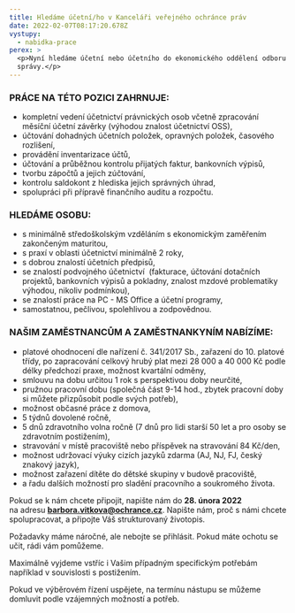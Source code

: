 ```yaml
---
title: Hledáme účetní/ho v Kanceláři veřejného ochránce práv
date: 2022-02-07T08:17:20.678Z
vystupy:
  - nabidka-prace
perex: >
  <p>Nyní hledáme účetní nebo účetního do ekonomického oddělení odboru vnitřní
  správy.</p>
---
```

<h3><strong>PRÁCE NA TÉTO POZICI ZAHRNUJE:</strong></h3>

<ul>
	<li>kompletní vedení účetnictví právnických osob včetně zpracování měsíční účetní závěrky (výhodou znalost účetnictví OSS),</li>
	<li>účtování dohadných účetních položek, opravných položek, časového rozlišení,</li>
	<li>provádění inventarizace účtů,</li>
	<li>účtování a průběžnou kontrolu přijatých faktur, bankovních výpisů,</li>
	<li>tvorbu zápočtů a jejich zúčtování,</li>
	<li>kontrolu saldokont z hlediska jejich správných úhrad,</li>
	<li>spolupráci při přípravě finančního auditu a rozpočtu.</li>
</ul>

<h3><strong>HLEDÁME OSOBU:</strong></h3>

<ul>
	<li>s minimálně středoškolským vzděláním s&nbsp;ekonomickým zaměřením zakončeným maturitou,</li>
	<li>s praxí v oblasti účetnictví minimálně 2 roky,</li>
	<li>s dobrou znalostí účetních předpisů,</li>
	<li>se znalostí podvojného účetnictví&nbsp; (fakturace, účtování dotačních projektů, bankovních výpisů a pokladny, znalost mzdové problematiky výhodou, nikoliv podmínkou),</li>
	<li>se znalostí práce na PC - MS Office a účetní programy,</li>
	<li>samostatnou, pečlivou, spolehlivou a zodpovědnou.</li>
</ul>

<h3>NAŠIM ZAMĚSTNANCŮM A ZAMĚSTNANKYNÍM NABÍZÍME:</h3>

<ul>
	<li>platové ohodnocení dle nařízení č. 341/2017 Sb., zařazení do 10. platové třídy,&nbsp;po zapracování celkový hrubý plat mezi 28 000 a 40 000 Kč podle délky předchozí praxe, možnost kvartální odměny,</li>
	<li>smlouvu na dobu určitou 1 rok s&nbsp;perspektivou doby neurčité,</li>
	<li>pružnou pracovní dobu (společná část 9-14 hod., zbytek pracovní doby si můžete přizpůsobit podle svých potřeb),</li>
	<li>možnost občasné práce z&nbsp;domova,</li>
	<li>5 týdnů dovolené ročně,</li>
	<li>5 dnů zdravotního volna ročně (7 dnů pro lidi starší 50 let a pro osoby se zdravotním postižením),</li>
	<li>stravování v&nbsp;místě pracoviště nebo příspěvek na stravování 84 Kč/den,</li>
	<li>možnost udržovací výuky cizích jazyků zdarma (AJ, NJ, FJ, český znakový jazyk),</li>
	<li>možnost zařazení dítěte do dětské skupiny v&nbsp;budově pracoviště,</li>
	<li>a řadu dalších možností pro sladění pracovního a&nbsp;soukromého života.</li>
</ul>

<p>Pokud se k&nbsp;nám chcete připojit, napište nám do&nbsp;<strong>28. února 2022</strong> na&nbsp;adresu&nbsp;<a href="mailto:barbora.vitkova@ochrance.cz"><strong>barbora.vitkova@ochrance.cz</strong></a>. Napište nám, proč s&nbsp;námi chcete spolupracovat, a&nbsp;připojte Váš strukturovaný životopis.</p>

<p>Požadavky máme náročné, ale nebojte se přihlásit. Pokud máte ochotu se učit, rádi vám pomůžeme.</p>

<p>Maximálně vyjdeme vstříc i Vašim případným specifickým potřebám například v&nbsp;souvislosti s&nbsp;postižením.</p>

<p>Pokud ve&nbsp;výběrovém řízení uspějete, na&nbsp;termínu nástupu se můžeme domluvit podle vzájemných možností a&nbsp;potřeb.</p>
